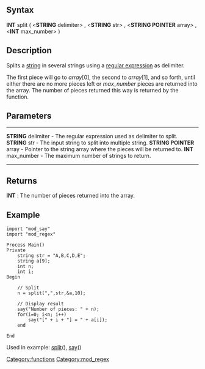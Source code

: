 Syntax
------

**INT** split ( &lt;**STRING** delimiter&gt; , &lt;**STRING** str&gt; ,
&lt;**STRING POINTER** array&gt; , &lt;**INT** max\_number&gt; )

Description
-----------

Splits a [string](string "wikilink") in several strings using a [regular
expression](regular_expression "wikilink") as delimiter.

The first piece will go to *array*\[0\], the second to *array*\[1\], and
so forth, until either there are no more pieces left or *max\_number*
pieces are returned into the array. The number of pieces returned this
way is returned by the function.

Parameters
----------

  -------------------------- ---------------------------------------------------------------------
  **STRING** delimiter       - The regular expression used as delimiter to split.
  **STRING** str             - The input string to split into multiple string.
  **STRING POINTER** array   - Pointer to the string array where the pieces will be returned to.
  **INT** max\_number        - The maximum number of strings to return.
  -------------------------- ---------------------------------------------------------------------

Returns
-------

**INT** : The number of pieces returned into the array.

Example
-------

    import "mod_say"
    import "mod_regex"

    Process Main()
    Private
        string str = "A,B,C,D,E";
        string a[9];
        int n;
        int i;
    Begin

        // Split
        n = split(",",str,&a,10);

        // Display result
        say("Number of pieces: " + n);
        for(i=0; i<n; i++)
            say("[" + i + "] = " + a[i]);
        end

    End

Used in example: [split](split "wikilink")(), [say](say "wikilink")()

<Category:functions> <Category:mod_regex>
